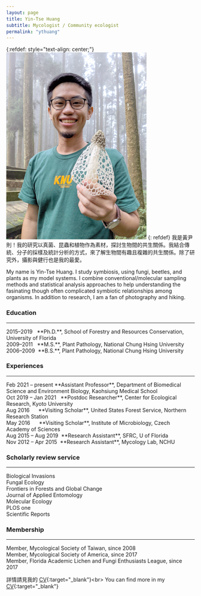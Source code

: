 ```yaml
---
layout: page
title: Yin-Tse Huang
subtitle: Mycologist / Community ecologist
permalink: "ythuang"
---
```

{:refdef: style="text-align: center;"}
![](assets/img/people/Me2021_500.jpg)
{: refdef}
我是黃尹則！我的研究以真菌、昆蟲和植物作為素材，探討生物間的共生關係。我結合傳統、分子的採樣及統計分析的方式，來了解生物間有趣且複雜的共生關係。除了研究外，攝影與健行也是我的最愛。<br>

My name is Yin-Tse Huang. I study symbiosis, using fungi, beetles, and plants as my model systems. I combine conventional/molecular sampling methods and statistical analysis approaches to help understanding the fasinating though often complicated symbiotic relationships among organisms. In addition to research, I am a fan of photography and hiking.

### Education
<hr>
2015–2019&nbsp;&nbsp;&nbsp;**Ph.D.**, School of Forestry and Resources Conservation, University of Florida<br>
2009–2011&nbsp;&nbsp;&nbsp;**M.S.**, Plant Pathology, National Chung Hsing University<br>
2006–2009&nbsp;&nbsp;**B.S.**, Plant Pathology, National Chung Hsing University<br>

### Experiences
<hr>
Feb 2021 – present **Assistant Professor**, Department of Biomedical Science and Environment Biology, Kaohsiung Medical School<br>
Oct 2019 – Jan 2021 &nbsp;&nbsp;**Postdoc Researcher**, Center for Ecological Research, Kyoto University<br>
Aug 2016&nbsp;&nbsp;&nbsp;&nbsp;&nbsp;&nbsp;**Visiting Scholar**, United States Forest Service, Northern Research Station<br>
May 2016&nbsp;&nbsp;&nbsp;&nbsp;&nbsp;&nbsp;**Visiting Scholar**, Institute of Microbiology, Czech Academy of Sciences<br>
Aug 2015 – Aug 2019&nbsp;&nbsp;**Research Assistant**, SFRC, U of Florida<br>
Nov 2012 – Apr 2015&nbsp;&nbsp;**Research Assistant**, Mycology Lab, NCHU

### Scholarly review service
<hr>
Biological Invasions<br>
Fungal Ecology<br>
Frontiers in Forests and Global Change<br>
Journal of Applied Entomology<br>
Molecular Ecology<br>
PLOS one<br>
Scientific Reports

### Membership
<hr>
Member, Mycological Society of Taiwan, since 2008<br>
Member, Mycological Society of America, since 2017<br>
Member, Florida Academic Lichen and Fungi Enthusiasts League, since 2017

詳情請見我的 [CV]([https://drive.google.com/file/d/1Bp5KejKbS34fuMZcobfu_i26-8_mrWK6/view?usp=sharing](https://docs.google.com/document/d/e/2PACX-1vR9saBqfQ4YPtKp7Zp7DO98StShOpNGpMOT-zfY9FRe_usAe7A3VUmTtoZl-d7UyISWpRyAS3bcVlCe/pub)){:target="_blank"}<br> 
You can find more in my [CV]([https://drive.google.com/file/d/1Bp5KejKbS34fuMZcobfu_i26-8_mrWK6/view?usp=sharing](https://docs.google.com/document/d/e/2PACX-1vR9saBqfQ4YPtKp7Zp7DO98StShOpNGpMOT-zfY9FRe_usAe7A3VUmTtoZl-d7UyISWpRyAS3bcVlCe/pub)){:target="_blank"}
